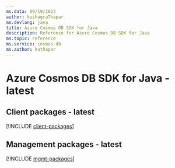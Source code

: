```yaml
---
ms.data: 09/19/2022
author: kushagraThapar
ms.devlang: java
title: Azure Cosmos DB SDK for Java
description: Reference for Azure Cosmos DB SDK for Java
ms.topic: reference
ms.service: cosmos-db
ms.author: kuthapar
---
```

# Azure Cosmos DB SDK for Java - latest

## Client packages - latest
[!INCLUDE [client-packages](cosmos-db-client-index.md)]
## Management packages - latest
[!INCLUDE [mgmt-packages](cosmos-db-mgmt-index.md)]